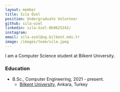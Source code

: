 ```yaml
---
layout: member
title: Sıla Özel
position: Undergraduate Volunteer
github: sila-ozel
linkedin: sıla-özel-0b9625242/
instagram: 
email: sila.ozel@ug.bilkent.edu.tr
image: /images/team/sila.jpeg
---
```


I am a Computer Science student at Bilkent University.

### Education

- B.Sc., Computer Engineering, 2021 - present.
  - [Bilkent University](http://www.cs.bilkent.edu.tr/), Ankara, Turkey
